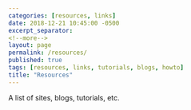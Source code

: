 ```yaml
---
categories: [resources, links]
date: 2018-12-21 10:45:00 -0500
excerpt_separator:
<!--more-->
layout: page
permalink: /resources/
published: true
tags: [resources, links, tutorials, blogs, howto]
title: "Resources"
---
```


A list of sites, blogs, tutorials, etc.